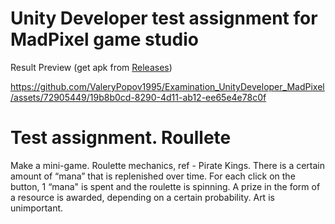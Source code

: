 # Unity Developer test assignment for MadPixel game studio
Result Preview (get apk from [Releases](https://github.com/ValeryPopov1995/Examination_UnityDeveloper_MadPixel/releases))

https://github.com/ValeryPopov1995/Examination_UnityDeveloper_MadPixel/assets/72905449/19b8b0cd-8290-4d11-ab12-ee65e4e78c0f

# Test assignment. Roullete
Make a mini-game. Roulette mechanics, ref - Pirate Kings. There is a certain amount of “mana” that is replenished over time. For each click on the button, 1 “mana" is spent and the roulette is spinning. A prize in the form of a resource is awarded, depending on a certain probability.
Art is unimportant.
